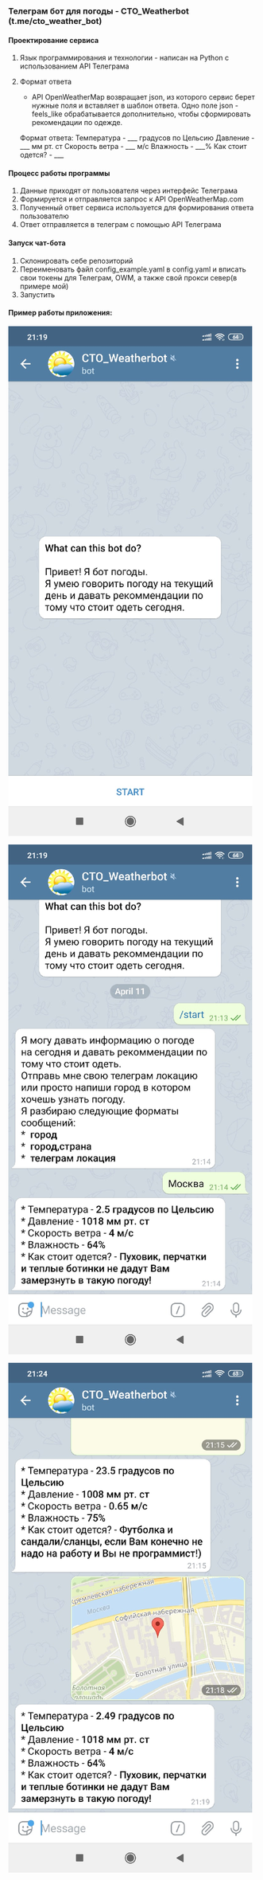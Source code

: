 ###  Телеграм бот для погоды - CTO_Weatherbot (t.me/cto_weather_bot)
 
#### Проектирование сервиса
 1. Язык программирования и технологии - написан на Python c использованием API Телеграма
 2. Формат ответа
    * API OpenWeatherMap возвращает json, из которого сервис берет нужные поля и вставляет в шаблон ответа. 
    Одно поле json - feels_like обрабатывается дополнительно, чтобы сформировать рекомендации по одежде.
    
    Формат ответа: 
    Температура - ___ градусов по Цельсию Давление - ___ мм рт. ст Скорость ветра - ___ м/с Влажность - ___% Как стоит одется? - ___
 
#### Процесс работы программы
 1. Данные приходят от пользователя через интерфейс Телеграма
 2. Формируется и отправляется запрос к  API OpenWeatherMap.com
 3. Полученный ответ сервиса используется для формирования ответа пользователю
 4. Ответ отправляется в телеграм с помощью API Телеграма 


#### Запуск чат-бота
 1. Склонировать себе репозиторий
 2. Переименовать файл config_example.yaml в config.yaml и вписать свои токены для Телеграм, OWM, а также свой прокси север(в примере мой)
 3. Запустить
 
 
#### Пример работы приложения:

![Начальный экран](screen1.png)

![Ввод локации текстом](screen2.png)

![Ввод локации с помощью геотега](screen3.png)
